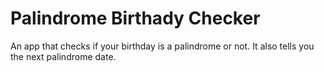 # Palindrome Birthady Checker
An app that checks if your birthday is a palindrome or not. It also tells you the next palindrome date.
